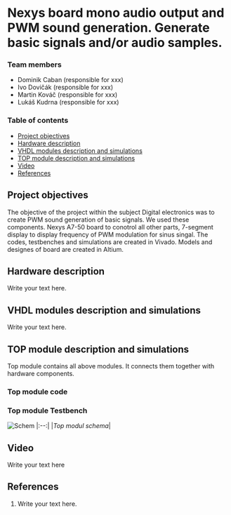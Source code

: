 # Nexys board mono audio output and PWM sound generation. Generate basic signals and/or audio samples.

### Team members

* Dominik Caban (responsible for xxx)
* Ivo Dovičák (responsible for xxx)
* Martin Kováč (responsible for xxx)
* Lukáš Kudrna (responsible for xxx)

### Table of contents

* [Project objectives](#objectives)
* [Hardware description](#hardware)
* [VHDL modules description and simulations](#modules)
* [TOP module description and simulations](#top)
* [Video](#video)
* [References](#references)

<a name="objectives"></a>

## Project objectives

The objective of the project within the subject Digital electronics was to create PWM sound generation of basic signals. We used these components. Nexys A7-50 board to conotrol all other parts, 7-segment display to display frequency of PWM modulation for sinus singal. The codes, testbenches and simulations are created in Vivado. Models and designes of board are created in Altium.

<a name="hardware"></a>

## Hardware description

Write your text here.

<a name="modules"></a>

## VHDL modules description and simulations

Write your text here.

<a name="top"></a>

## TOP module description and simulations

Top module contains all above modules. It connects them together with hardware components.

### Top module code 

### Top module Testbench



![Schem](https://user-images.githubusercontent.com/99388246/165649863-4699d57b-5b60-4eeb-8aff-df5456ab7aca.JPG)
|:--:| 
|*Top modul schema*|

<a name="video"></a>

## Video

Write your text here

<a name="references"></a>

## References

1. Write your text here.
